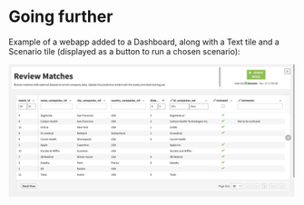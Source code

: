 # Going further

Example of a webapp added to a Dashboard, along with a Text tile and a Scenario tile (displayed as a button to run a chosen scenario):

![](webapp_in_dashboard.png)

